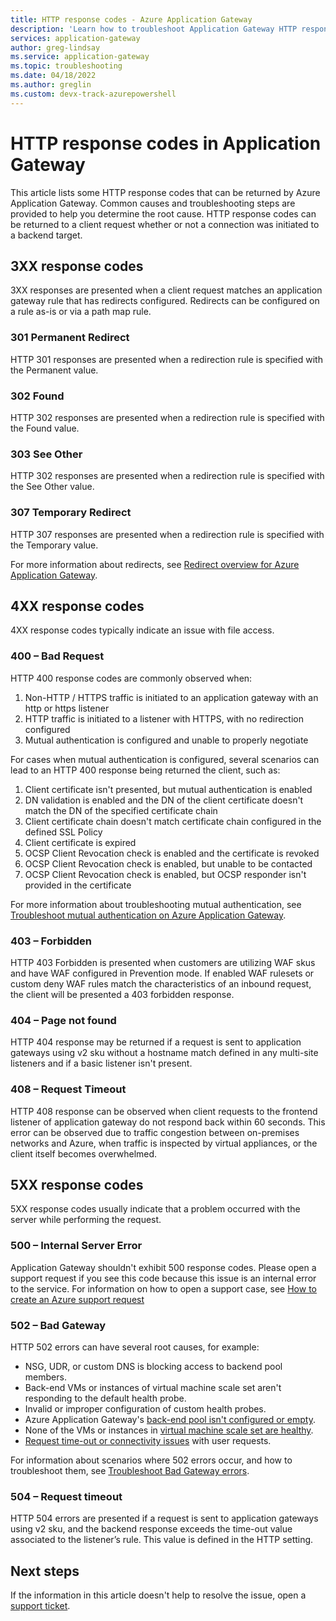 ```yaml
---
title: HTTP response codes - Azure Application Gateway
description: 'Learn how to troubleshoot Application Gateway HTTP response codes'
services: application-gateway
author: greg-lindsay
ms.service: application-gateway
ms.topic: troubleshooting
ms.date: 04/18/2022
ms.author: greglin
ms.custom: devx-track-azurepowershell
---
```


# HTTP response codes in Application Gateway

This article lists some HTTP response codes that can be returned by Azure Application Gateway. Common causes and troubleshooting steps are provided to help you determine the root cause. HTTP response codes can be returned to a client request whether or not a connection was initiated to a backend target.

## 3XX response codes

3XX responses are presented when a client request matches an application gateway rule that has redirects configured.  Redirects can be configured on a rule as-is or via a path map rule.  

### 301 Permanent Redirect

HTTP 301 responses are presented when a redirection rule is specified with the Permanent value.

### 302 Found

HTTP 302 responses are presented when a redirection rule is specified with the Found value.

### 303 See Other

HTTP 302 responses are presented when a redirection rule is specified with the See Other value.

### 307 Temporary Redirect

HTTP 307 responses are presented when a redirection rule is specified with the Temporary value.

For more information about redirects, see [Redirect overview for Azure Application Gateway](redirect-overview.md).

## 4XX response codes

4XX response codes typically indicate an issue with file access.

### 400 – Bad Request

HTTP 400 response codes are commonly observed when:
1.	Non-HTTP / HTTPS traffic is initiated to an application gateway with an http or https listener
2.	HTTP traffic is initiated to a listener with HTTPS, with no redirection configured
3.	Mutual authentication is configured and unable to properly negotiate

For cases when mutual authentication is configured, several scenarios can lead to an HTTP 400 response being returned the client, such as:
1.	Client certificate isn't presented, but mutual authentication is enabled
2.	DN validation is enabled and the DN of the client certificate doesn't match the DN of the specified certificate chain
3.	Client certificate chain doesn't match certificate chain configured in the defined SSL Policy
4.	Client certificate is expired
5.	OCSP Client Revocation check is enabled and the certificate is revoked
6.	OCSP Client Revocation check is enabled, but unable to be contacted
7.	OCSP Client Revocation check is enabled, but OCSP responder isn't provided in the certificate

For more information about troubleshooting mutual authentication, see [Troubleshoot mutual authentication on Azure Application Gateway](mutual-authentication-troubleshooting.md#solution-2).

### 403 – Forbidden

HTTP 403 Forbidden is presented when customers are utilizing WAF skus and have WAF configured in Prevention mode.  If enabled WAF rulesets or custom deny WAF rules match the characteristics of an inbound request, the client will be presented a 403 forbidden response.

### 404 – Page not found

HTTP 404 response may be returned if a request is sent to application gateways using v2 sku without a hostname match defined in any multi-site listeners and if a basic listener isn't present.

### 408 – Request Timeout

HTTP 408 response can be observed when client requests to the frontend listener of application gateway do not respond back within 60 seconds.  This error can be observed due to traffic congestion between on-premises networks and Azure, when traffic is inspected by virtual appliances, or the client itself becomes overwhelmed.


## 5XX response codes

5XX response codes usually indicate that a problem occurred with the server while performing the request.

### 500 – Internal Server Error

Application Gateway shouldn't exhibit 500 response codes. Please open a support request if you see this code because this issue is an internal error to the service.  For information on how to open a support case, see [How to create an Azure support request](/azure/azure-portal/supportability/how-to-create-azure-support-request.md)

### 502 – Bad Gateway

HTTP 502 errors can have several root causes, for example:
- NSG, UDR, or custom DNS is blocking access to backend pool members.
- Back-end VMs or instances of virtual machine scale set aren't responding to the default health probe.
- Invalid or improper configuration of custom health probes.
- Azure Application Gateway's [back-end pool isn't configured or empty](application-gateway-troubleshooting-502.md#empty-backendaddresspool).
- None of the VMs or instances in [virtual machine scale set are healthy](application-gateway-troubleshooting-502.md#unhealthy-instances-in-backendaddresspool).
- [Request time-out or connectivity issues](application-gateway-troubleshooting-502.md#request-time-out) with user requests.

For information about scenarios where 502 errors occur, and how to troubleshoot them, see [Troubleshoot Bad Gateway errors](application-gateway-troubleshooting-502.md).

### 504 – Request timeout

HTTP 504 errors are presented if a request is sent to application gateways using v2 sku, and the backend response exceeds the time-out value associated to the listener’s rule. This value is defined in the HTTP setting.

## Next steps

If the information in this article doesn't help to resolve the issue, open a [support ticket](https://azure.microsoft.com/support/options/).
